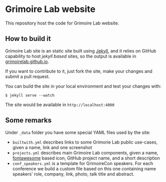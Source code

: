 # Grimoire Lab website
This repository host the code for Grimoire Lab website.

## How to build it

Grimoire Lab site is an static site built using [Jekyll](https://jekyllrb.com/),
and it relies on GitHub capability to host *jekyll based* sites, so the output is
available in [grimoirelab.github.io](grimoirelab.github.io).

If you want to contribute to it, just fork the site, make your changes and submit
a pull request.

You can build the site in your local environment and test your changes with:

```
$ jekyll serve --watch
```

The site would be available in `http://localhost:4000`

## Some remarks

Under `_data` folder you have some special YAML files used by the site:

* `builtwith.yml` describes links to some Grimorie Lab public use-cases, given
a name, link and one screenshot
* `projects.yml` describes main Grimoire Lab components, given a name,
[fontawesome](http://fontawesome.io/) based icon, GitHub project name, and a
short description
* `conf_speakers.yml` is a template for GrimoireCon speakers. For each conference
we build a custom file based on this one containing name speakers' role, company,
link, photo, talk title and abstract.
